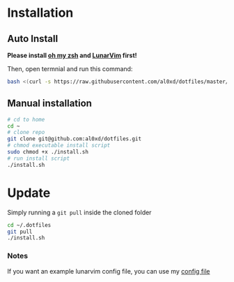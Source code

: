 # Installation

## Auto Install
**Please install [oh my zsh](https://github.com/ohmyzsh/ohmyzsh) and [LunarVim](https://github.com/LunarVim/LunarVim) first!**


Then, open termnial and run this command:
```sh
bash <(curl -s https://raw.githubusercontent.com/al0xd/dotfiles/master/install.sh)
```
## Manual installation
```sh
# cd to home 
cd ~
# clone repo
git clone git@github.com:al0xd/dotfiles.git  
# chmod executable install script
sudo chmod +x ./install.sh
# run install script
./install.sh

```

# Update
Simply running a `git pull` inside the cloned folder

```sh
cd ~/.dotfiles
git pull
./install.sh

```
### Notes

If you want an example lunarvim config file, you can use my [config file](https://github.com/hungdinhvan/lvim-config.lua)

